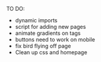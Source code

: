 TO DO:

- dynamic imports
- script for adding new pages
- animate gradients on tags
- buttons need to work on mobile
- fix bird flying off page
- Clean up css and homepage